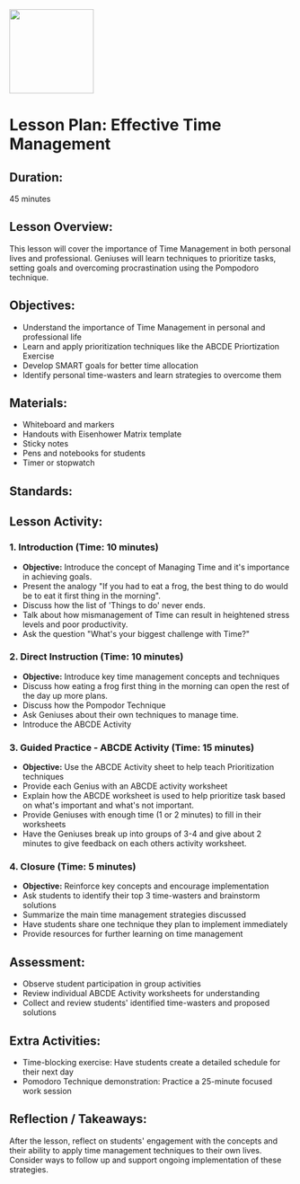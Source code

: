 <img src="https://github.com/Hgp-GeniusLabs/Curriculum/blob/10734f2c827128dde773ea4f266d154d46977866/Org-Wide/Assets/hgp_logo_original.png" width="150"/>

# Lesson Plan: Effective Time Management

## **Duration:**
45 minutes

## **Lesson Overview:**
This lesson will cover the importance of Time Management in both personal lives and professional. Geniuses will learn techniques to prioritize tasks, setting goals and overcoming procrastination using the Pompodoro technique.

## **Objectives:**
- Understand the importance of Time Management in personal and professional life
- Learn and apply prioritization techniques like the ABCDE Priortization Exercise
- Develop SMART goals for better time allocation
- Identify personal time-wasters and learn strategies to overcome them

## **Materials:**
- Whiteboard and markers
- Handouts with Eisenhower Matrix template
- Sticky notes
- Pens and notebooks for students
- Timer or stopwatch

## **Standards:**


## **Lesson Activity:**

### 1. **Introduction (Time: 10 minutes)**
   - **Objective:** Introduce the concept of Managing Time and it's importance in achieving goals.
   - Present the analogy "If you had to eat a frog, the best thing to do would be to eat it first thing in the morning".
   - Discuss how the list of 'Things to do' never ends.
   - Talk about how mismanagement of Time can result in heightened stress levels and poor productivity. 
   - Ask the question "What's your biggest challenge with Time?"

### 2. **Direct Instruction (Time: 10 minutes)**
   - **Objective:** Introduce key time management concepts and techniques
   - Discuss how eating a frog first thing in the morning can open the rest of the day up more plans.
   - Discuss how the Pompodor Technique
   - Ask Geniuses about their own techniques to manage time.
   - Introduce the ABCDE Activity


### 3. **Guided Practice - ABCDE Activity (Time: 15 minutes)**
   - **Objective:** Use the ABCDE Activity sheet to help teach Prioritization techniques
   - Provide each Genius with an ABCDE activity worksheet
   - Explain how the ABCDE worksheet is used to help prioritize task based on what's important and what's not important.
   - Provide Geniuses with enough time (1 or 2 minutes) to fill in their worksheets
   - Have the Geniuses break up into groups of 3-4 and give about 2 minutes to give feedback on each others activity worksheet. 

### 4. **Closure (Time: 5 minutes)**
   - **Objective:** Reinforce key concepts and encourage implementation
   - Ask students to identify their top 3 time-wasters and brainstorm solutions
   - Summarize the main time management strategies discussed
   - Have students share one technique they plan to implement immediately
   - Provide resources for further learning on time management

## **Assessment:**
- Observe student participation in group activities
- Review individual ABCDE Activity worksheets for understanding
- Collect and review students' identified time-wasters and proposed solutions

## **Extra Activities:**
- Time-blocking exercise: Have students create a detailed schedule for their next day
- Pomodoro Technique demonstration: Practice a 25-minute focused work session

## **Reflection / Takeaways:**
After the lesson, reflect on students' engagement with the concepts and their ability to apply time management techniques to their own lives. Consider ways to follow up and support ongoing implementation of these strategies.
